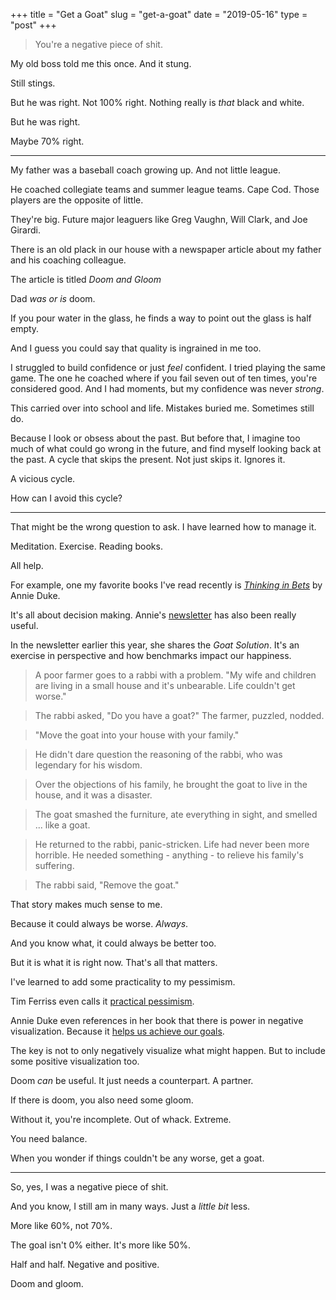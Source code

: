 +++
title = "Get a Goat"
slug = "get-a-goat"
date = "2019-05-16"
type = "post"
+++ 

> You're a negative piece of shit. 

My old boss told me this once. And it stung. 

Still stings. 

But he was right. Not 100% right. Nothing really is *that* black and white. 

But he was right. 

Maybe 70% right. 

* * * 

My father was a baseball coach growing up. And not little league. 

He coached collegiate teams and summer league teams. Cape Cod. Those players are the opposite of little. 

They're big. Future major leaguers like Greg Vaughn, Will Clark, and Joe Girardi. 

There is an old plack in our house with a newspaper article about my father and his coaching colleague. 

The article is titled *Doom and Gloom* 

Dad *was or is* doom. 

If you pour water in the glass, he finds a way to point out the glass is half empty. 

And I guess you could say that quality is ingrained in me too. 

I struggled to build confidence or just *feel* confident. I tried playing the same game. The one he coached where if you fail seven out of ten times, you're considered good. And I had moments, but my confidence was never *strong*. 

This carried over into school and life. Mistakes buried me. Sometimes still do. 

Because I look or obsess about the past. But before that, I imagine too much of what could go wrong in the future, and find myself looking back at the past. A cycle that skips the present. Not just skips it. Ignores it. 

A vicious cycle. 

How can I avoid this cycle? 

* * * 

That might be the wrong question to ask. I have learned how to manage it. 

Meditation. Exercise. Reading books. 

All help. 

For example, one my favorite books I've read recently is *[Thinking in Bets](https://books.hotdogsandeggs.com/thinkinginbets/#/)* by Annie Duke.

It's all about decision making. Annie's [newsletter](https://t.co/Y53QmmSmP3) has also been really useful. 

In the newsletter earlier this year, she shares the *Goat Solution*. It's an exercise in perspective and how benchmarks impact our happiness. 

> A poor farmer goes to a rabbi with a problem. "My wife and children are living in a small house and it's unbearable. Life couldn't get worse."

> The rabbi asked, "Do you have a goat?" The farmer, puzzled, nodded.

> "Move the goat into your house with your family."

> He didn't dare question the reasoning of the rabbi, who was legendary for his wisdom.

> Over the objections of his family, he brought the goat to live in the house, and it was a disaster.

> The goat smashed the furniture, ate everything in sight, and smelled ... like a goat.

> He returned to the rabbi, panic-stricken. Life had never been more horrible. He needed something - anything - to relieve his family's suffering.

> The rabbi said, "Remove the goat."

That story makes much sense to me. 

Because it could always be worse. *Always*. 

And you know what, it could always be better too. 

But it is what it is right now. That's all that matters. 

I've learned to add some practicality to my pessimism. 

Tim Ferriss even calls it [practical pessimism](https://youtu.be/RwosCDOwRHQ?t=50). 

Annie Duke even references in her book that there is power in negative visualization. Because it [helps us achieve our goals](https://books.hotdogsandeggs.com/thinkinginbets/#/38).

The key is not to only negatively visualize what might happen. But to include some positive visualization too. 

Doom *can* be useful. It just needs a counterpart. A partner. 

If there is doom, you also need some gloom. 

Without it, you're incomplete. Out of whack. Extreme. 

You need balance. 

When you wonder if things couldn't be any worse, get a goat. 

* * * 

So, yes, I was a negative piece of shit. 

And you know, I still am in many ways. Just a *little bit* less. 

More like 60%, not 70%. 

The goal isn't 0% either. It's more like 50%. 

Half and half. Negative and positive. 

Doom and gloom. 